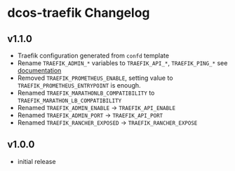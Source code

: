 # dcos-traefik Changelog

## v1.1.0
  - Traefik configuration generated from `confd` template
  - Rename `TRAEFIK_ADMIN_*` variables to `TRAEFIK_API_*`, `TRAEFIK_PING_*` see [documentation](https://docs.traefik.io/configuration/backends/web/)
  - Removed `TRAEFIK_PROMETHEUS_ENABLE`, setting value to `TRAEFIK_PROMETHEUS_ENTRYPOINT` is enough.
  - Renamed `TRAEFIK_MARATHONLB_COMPATIBILITY` to `TRAEFIK_MARATHON_LB_COMPATIBILITY`
  - Renamed `TRAEFIK_ADMIN_ENABLE` -> `TRAEFIK_API_ENABLE`
  - Renamed `TRAEFIK_ADMIN_PORT` -> `TRAEFIK_API_PORT`
  - Renamed `TRAEFIK_RANCHER_EXPOSED` -> `TRAEFIK_RANCHER_EXPOSE`

## v1.0.0
 - initial release
